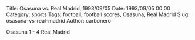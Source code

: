 Title: Osasuna vs. Real Madrid, 1993/09/05
Date: 1993/09/05 00:00
Category: sports
Tags: football, football scores, Osasuna, Real Madrid
Slug: osasuna-vs-real-madrid
Author: carbonero


Osasuna 1 - 4 Real Madrid
